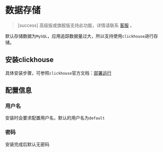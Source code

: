 # 数据存储

>[success] 高级版或旗舰版支持此功能，详情请联系 [客服](contact-us.md) 。

默认存储数据为`MySQL`，应用追踪数据量过大，所以支持使用`clickhouse`进行存储。

## 安装clickhouse

具体安装步骤，可参照`clickhouse`官方文档：[部署运行](https://clickhouse.yandex/docs/zh/getting_started/)

## 配置信息
### 用户名
安装时会要求配置用户名，默认的用户名为`default`
### 密码
安装完成后默认无密码
